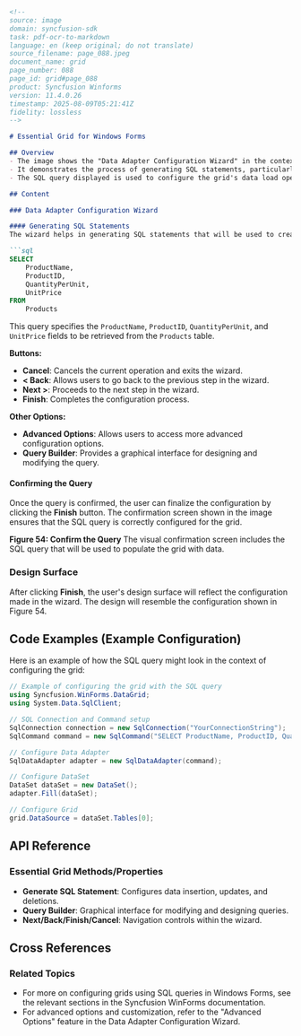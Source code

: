 ```markdown
<!--
source: image
domain: syncfusion-sdk
task: pdf-ocr-to-markdown
language: en (keep original; do not translate)
source_filename: page_088.jpeg
document_name: grid
page_number: 088
page_id: grid#page_088
product: Syncfusion Winforms
version: 11.4.0.26
timestamp: 2025-08-09T05:21:41Z
fidelity: lossless
-->

# Essential Grid for Windows Forms

## Overview
- The image shows the "Data Adapter Configuration Wizard" in the context of creating or configuring a grid in a Windows Forms application.
- It demonstrates the process of generating SQL statements, particularly focusing on the SELECT statement that will be used to create INSERT, UPDATE, and DELETE statements.
- The SQL query displayed is used to configure the grid's data load operations.

## Content

### Data Adapter Configuration Wizard

#### Generating SQL Statements
The wizard helps in generating SQL statements that will be used to create the INSERT, UPDATE, and DELETE operations in a dataset. Below is the SQL Select statement that is being used:

```sql
SELECT
    ProductName,
    ProductID,
    QuantityPerUnit,
    UnitPrice
FROM
    Products
```

This query specifies the `ProductName`, `ProductID`, `QuantityPerUnit`, and `UnitPrice` fields to be retrieved from the `Products` table.

**Buttons:**
- **Cancel**: Cancels the current operation and exits the wizard.
- **< Back**: Allows users to go back to the previous step in the wizard.
- **Next >**: Proceeds to the next step in the wizard.
- **Finish**: Completes the configuration process.

**Other Options:**
- **Advanced Options**: Allows users to access more advanced configuration options.
- **Query Builder**: Provides a graphical interface for designing and modifying the query.

#### Confirming the Query
Once the query is confirmed, the user can finalize the configuration by clicking the **Finish** button. The confirmation screen shown in the image ensures that the SQL query is correctly configured for the grid.

**Figure 54: Confirm the Query**
The visual confirmation screen includes the SQL query that will be used to populate the grid with data.

### Design Surface
After clicking **Finish**, the user's design surface will reflect the configuration made in the wizard. The design will resemble the configuration shown in Figure 54.

## Code Examples (Example Configuration)

Here is an example of how the SQL query might look in the context of configuring the grid:

```csharp
// Example of configuring the grid with the SQL query
using Syncfusion.WinForms.DataGrid;
using System.Data.SqlClient;

// SQL Connection and Command setup
SqlConnection connection = new SqlConnection("YourConnectionString");
SqlCommand command = new SqlCommand("SELECT ProductName, ProductID, QuantityPerUnit, UnitPrice FROM Products", connection);

// Configure Data Adapter
SqlDataAdapter adapter = new SqlDataAdapter(command);

// Configure DataSet
DataSet dataSet = new DataSet();
adapter.Fill(dataSet);

// Configure Grid
grid.DataSource = dataSet.Tables[0];
```

## API Reference

### Essential Grid Methods/Properties
- **Generate SQL Statement**: Configures data insertion, updates, and deletions.
- **Query Builder**: Graphical interface for modifying and designing queries.
- **Next/Back/Finish/Cancel**: Navigation controls within the wizard.

## Cross References

### Related Topics
- For more on configuring grids using SQL queries in Windows Forms, see the relevant sections in the Syncfusion WinForms documentation.
- For advanced options and customization, refer to the "Advanced Options" feature in the Data Adapter Configuration Wizard.

<!-- tags: [Syncfusion WinForms, Data Adapter Configuration Wizard, SQL Statements, Grid Configuration, Windows Forms] keywords: [Essential Grid, SQL Query, INSERT, UPDATE, DELETE, Query Builder, Windows Forms, Design Surface] -->
```